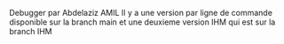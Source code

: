 Debugger par Abdelaziz AMIL Il y a une version par ligne de commande disponible sur la branch main et une deuxieme version IHM qui est sur la branch IHM
